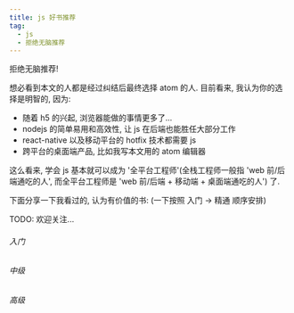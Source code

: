 ```yaml
---
title: js 好书推荐
tag:
  - js
  - 拒绝无脑推荐
---
```


拒绝无脑推荐!

想必看到本文的人都是经过纠结后最终选择 atom 的人. 目前看来, 我认为你的选择是明智的, 因为:
* 随着 h5 的兴起, 浏览器能做的事情更多了...
* nodejs 的简单易用和高效性, 让 js 在后端也能胜任大部分工作
* react-native 以及移动平台的 hotfix 技术都需要 js
* 跨平台的桌面端产品, 比如我写本文用的 atom 编辑器

这么看来, 学会 js 基本就可以成为 '全平台工程师'(全栈工程师一般指 'web 前/后端通吃的人', 而全平台工程师是 'web 前/后端 + 移动端 + 桌面端通吃的人') 了.

下面分享一下我看过的, 认为有价值的书: (一下按照 入门 -> 精通 顺序安排)

TODO: 欢迎关注...

###### 入门

###### 中级

###### 高级
